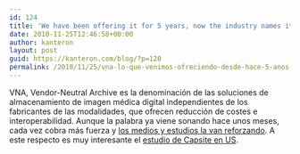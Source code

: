 ```yaml
---
id: 124
title: 'We have been offering it for 5 years, now the industry names it: VNA'
date: 2010-11-25T12:46:58+00:00
author: kanteron
layout: post
guid: https://kanteron.com/blog/?p=120
permalink: /2010/11/25/vna-lo-que-venimos-ofreciendo-desde-hace-5-anos-tiene-nombre/
---
```

VNA, Vendor-Neutral Archive es la denominación de las soluciones de almacenamiento de imagen médica digital independientes de los fabricantes de las modalidades, que ofrecen reducción de costes e interoperabilidad. Aunque la palabra ya viene sonando hace unos meses, cada vez cobra más fuerza y [los medios y estudios la van reforzando](https://www.auntminnie.com/redirect/redirect.asp?ItemID=92824&wf=1236). A este respecto es muy interesante el [estudio de Capsite en US](https://capsite.com/assets/Uploads/CapSite-2010-U-S-VNA-Study-TOC.pdf).
